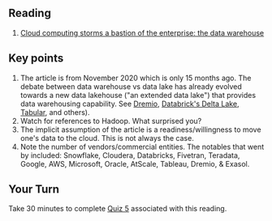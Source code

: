 ## Reading

1. [Cloud computing storms a bastion of the enterprise: the data warehouse](https://siliconangle.com/2020/11/15/cloud-computing-storms-bastion-enterprise-data-warehouse/)

## Key points

1. The article is from November 2020 which is only 15 months ago. The debate between data warehouse vs data lake has already evolved towards a new data lakehouse ("an extended data lake") that provides data warehousing capability. See [Dremio](https://www.dremio.com/platform/cloud/), [Databrick's Delta Lake](https://databricks.com/product/delta-lake-on-databricks), [Tabular](https://tabular.io/), and others).
2. Watch for references to Hadoop. What surprised you?
3. The implicit assumption of the article is a readiness/willingness to move one's data to the cloud. This is not always the case.
4. Note the number of vendors/commercial entities. The notables that went by included: Snowflake, Cloudera, Databricks, Fivetran, Teradata, Google, AWS, Microsoft, Oracle, AtScale, Tableau, Dremio, & Exasol.  

## Your Turn

   Take 30 minutes to complete [Quiz 5](https://canvas.sfu.ca/courses/67084/quizzes/) associated with this reading. 
